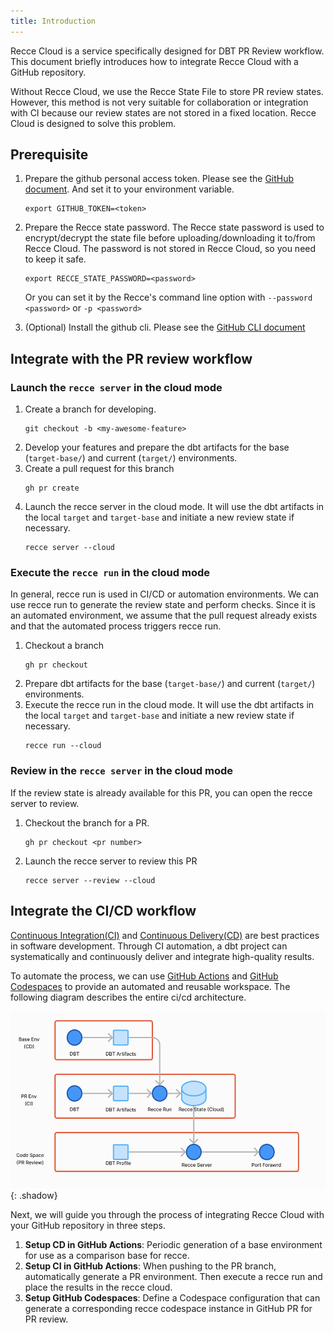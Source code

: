 ```yaml
---
title: Introduction
---
```


Recce Cloud is a service specifically designed for DBT PR Review workflow. This document briefly introduces how to integrate Recce Cloud with a GitHub repository.

Without Recce Cloud, we use the Recce State File to store PR review states. However, this method is not very suitable for collaboration or integration with CI because our review states are not stored in a fixed location. Recce Cloud is designed to solve this problem.


## Prerequisite

1. Prepare the github personal access token. Please see the [GitHub document](https://docs.github.com/en/authentication/keeping-your-account-and-data-secure/managing-your-personal-access-tokens). And set it to your environment variable.
   ```
   export GITHUB_TOKEN=<token>
   ```

1. Prepare the Recce state password. The Recce state password is used to encrypt/decrypt the state file before uploading/downloading it to/from Recce Cloud. The password is not stored in Recce Cloud, so you need to keep it safe.
   ```
   export RECCE_STATE_PASSWORD=<password>
   ```
   Or you can set it by the Recce's command line option with `--password <password>` or `-p <password>`

1. (Optional) Install the github cli. Please see the [GitHub CLI document](https://github.com/cli/cli)


## Integrate with the PR review workflow
### Launch the `recce server` in the cloud mode

1. Create a branch for developing.
   ```
   git checkout -b <my-awesome-feature>
   ```
1. Develop your features and prepare the dbt artifacts for the base (`target-base/`) and current (`target/`) environments.
1. Create a pull request for this branch
   ```
   gh pr create
   ```   
1. Launch the recce server in the cloud mode. It will use the dbt artifacts in the local `target` and `target-base` and initiate a new review state if necessary.
   ```
   recce server --cloud
   ```

### Execute the `recce run` in the cloud mode


In general, recce run is used in CI/CD or automation environments. We can use recce run to generate the review state and perform checks. Since it is an automated environment, we assume that the pull request already exists and that the automated process triggers recce run.

1. Checkout a branch
   ```
   gh pr checkout 
   ```
1. Prepare dbt artifacts for the base (`target-base/`) and current (`target/`) environments.
1. Execute the recce run in the cloud mode. It will use the dbt artifacts in the local `target` and `target-base` and initiate a new review state if necessary.
   ```
   recce run --cloud
   ```

### Review in the `recce server` in the cloud mode
If the review state is already available for this PR, you can open the recce server to review.

1. Checkout the branch for a PR.
    ```
    gh pr checkout <pr number>
    ```

1. Launch the recce server to review this PR
    ```
    recce server --review --cloud
    ```

## Integrate the CI/CD workflow

[Continuous Integration(CI)](https://en.wikipedia.org/wiki/Continuous_integration) and [Continuous Delivery(CD)](https://en.wikipedia.org/wiki/Continuous_delivery) are best practices in software development. Through CI automation, a dbt project can systematically and continuously deliver and integrate high-quality results.

To automate the process, we can use [GitHub Actions](https://github.com/features/actions) and [GitHub Codespaces](https://github.com/features/codespaces) to provide an automated and reusable workspace. The following diagram describes the entire ci/cd architecture.

![alt text](../../assets/images/recce-cloud/setup-architecture.png){: .shadow}

Next, we will guide you through the process of integrating Recce Cloud with your GitHub repository in three steps.

1. **Setup CD in GitHub Actions**: Periodic generation of a base environment for use as a comparison base for recce.
1. **Setup CI in GitHub Actions**: When pushing to the PR branch, automatically generate a PR environment. Then execute a recce run and place the results in the recce cloud.
1. **Setup GitHub Codespaces**: Define a Codespace configuration that can generate a corresponding recce codespace instance in GitHub PR for PR review.